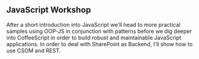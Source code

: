 ## JavaScript Workshop


After a short introduction into JavaScript we'll head to more practical samples using OOP-JS in conjunction with patterns before we dig deeper into CoffeeScript in order to build robust and maintainable JavaScript applications. In order to deal with SharePoint as Backend, I'll show how to use CSOM and REST.


